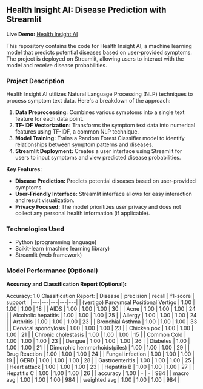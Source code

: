 ## Health Insight AI: Disease Prediction with Streamlit 

**Live Demo:** [Health Insight AI](https://healthinsightai-oltxsewshkj9dha2ylwd8k.streamlit.app/)

This repository contains the code for Health Insight AI, a machine learning model that predicts potential diseases based on user-provided symptoms. The project is deployed on Streamlit, allowing users to interact with the model and receive disease probabilities.

### Project Description

Health Insight AI utilizes Natural Language Processing (NLP) techniques to process symptom text data. Here's a breakdown of the approach:

1. **Data Preprocessing:** Combines various symptoms into a single text feature for each data point.
2. **TF-IDF Vectorization:** Transforms the symptom text data into numerical features using TF-IDF, a common NLP technique.
3. **Model Training:** Trains a Random Forest Classifier model to identify relationships between symptom patterns and diseases.
4. **Streamlit Deployment:** Creates a user interface using Streamlit for users to input symptoms and view predicted disease probabilities.

**Key Features:**

* **Disease Prediction:** Predicts potential diseases based on user-provided symptoms.
* **User-Friendly Interface:** Streamlit interface allows for easy interaction and result visualization.
* **Privacy Focused:** The model prioritizes user privacy and does not collect any personal health information (if applicable).

### Technologies Used

* Python (programming language)
* Scikit-learn (machine learning library)
* Streamlit (web framework)

###  Model Performance (Optional)

**Accuracy and Classification Report (Optional):**

Accuracy: 1.0
Classification Report:
| Disease | precision | recall | f1-score | support |
|---|---|---|---|---|
| (vertigo) Paroymsal Positional Vertigo | 1.00 | 1.00 | 1.00 | 18 |
| AIDS | 1.00 | 1.00 | 1.00 | 30 |
| Acne | 1.00 | 1.00 | 1.00 | 24 |
| Alcoholic hepatitis | 1.00 | 1.00 | 1.00 | 25 |
| Allergy | 1.00 | 1.00 | 1.00 | 24 |
| Arthritis | 1.00 | 1.00 | 1.00 | 23 |
| Bronchial Asthma | 1.00 | 1.00 | 1.00 | 33 |
| Cervical spondylosis | 1.00 | 1.00 | 1.00 | 23 |
| Chicken pox | 1.00 | 1.00 | 1.00 | 21 |
| Chronic cholestasis | 1.00 | 1.00 | 1.00 | 15 |
| Common Cold | 1.00 | 1.00 | 1.00 | 23 |
| Dengue | 1.00 | 1.00 | 1.00 | 26 |
| Diabetes | 1.00 | 1.00 | 1.00 | 21 |
| Dimorphic hemmorhoids(piles) | 1.00 | 1.00 | 1.00 | 29 |
| Drug Reaction | 1.00 | 1.00 | 1.00 | 24 |
| Fungal infection | 1.00 | 1.00 | 1.00 | 19 |
| GERD | 1.00 | 1.00 | 1.00 | 28 |
| Gastroenteritis | 1.00 | 1.00 | 1.00 | 25 |
| Heart attack | 1.00 | 1.00 | 1.00 | 23 |
| Hepatitis B | 1.00 | 1.00 | 1.00 | 27 |
| Hepatitis C | 1.00 | 1.00 | 1.00 | 26 |
| accuracy | 1.00 |  -  |  -  | 984 |
| macro avg | 1.00 | 1.00 | 1.00 | 984 |
| weighted avg | 1.00 | 1.00 | 1.00 | 984 |
